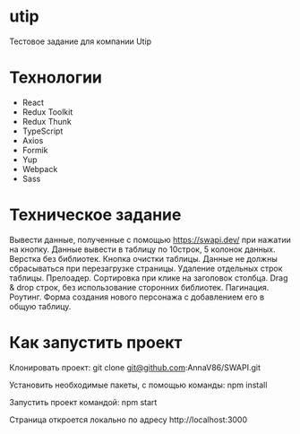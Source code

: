 # utip

Тестовое задание для компании Utip

# Технологии
* React
* Redux Toolkit
* Redux Thunk
* TypeScript
* Axios
* Formik
* Yup
* Webpack
* Sass
  
# Техническое задание
Вывести данные, полученные с помощью https://swapi.dev/ при нажатии на кнопку. Данные вывести в таблицу по 10строк, 5 колонок данных.
Верстка без библиотек. 
Кнопка очистки таблицы.
Данные не должны сбрасываться при перезагрузке страницы.
Удаление отдельных строк таблицы.
Прелоадер.
Сортировка при клике на заголовок столбца.
Drag & drop строк, без использование сторонних библиотек.
Пагинация.
Роутинг.
Форма создания нового персонажа с добавлением его в общую таблицу.

# Как запустить проект

Клонировать проект:
git clone git@github.com:AnnaV86/SWAPI.git

Установить необходимые пакеты, с помощью команды:
npm install

Запустить проект командой:
npm start

Страница откроется локально по адресу http://localhost:3000
